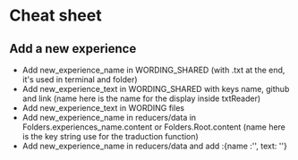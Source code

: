 # Cheat sheet

## Add a new experience

- Add new_experience_name in WORDING_SHARED (with .txt at the end, it's used in terminal and folder)
- Add new_experience_text in WORDING_SHARED with keys name, github and link (name here is the name for the display inside txtReader)
- Add new_experience_text in WORDING files
- Add new_experience_name in reducers/data in Folders.experiences_name.content or Folders.Root.content (name here is the key string use for the traduction function)
- Add new_experience_name in reducers/data and add :{name :'', text: ''}
